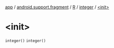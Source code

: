 [app](../../../index.md) / [android.support.fragment](../../index.md) / [R](../index.md) / [integer](index.md) / [&lt;init&gt;](.)

# &lt;init&gt;

`integer()`
`integer()`